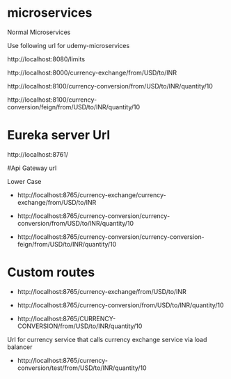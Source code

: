 # microservices
Normal Microservices

Use following url for udemy-microservices

http://localhost:8080/limits

http://localhost:8000/currency-exchange/from/USD/to/INR

http://localhost:8100/currency-conversion/from/USD/to/INR/quantity/10

http://localhost:8100/currency-conversion/feign/from/USD/to/INR/quantity/10

# Eureka server Url
http://localhost:8761/

#Api Gateway url

Lower Case

- http://localhost:8765/currency-exchange/currency-exchange/from/USD/to/INR

- http://localhost:8765/currency-conversion/currency-conversion/from/USD/to/INR/quantity/10

- http://localhost:8765/currency-conversion/currency-conversion-feign/from/USD/to/INR/quantity/10

# Custom routes

- http://localhost:8765/currency-exchange/from/USD/to/INR

- http://localhost:8765/currency-conversion/from/USD/to/INR/quantity/10

- http://localhost:8765/CURRENCY-CONVERSION/from/USD/to/INR/quantity/10

Url for currency service that calls currency exchange service via load balancer
- http://localhost:8765/currency-conversion/test/from/USD/to/INR/quantity/10